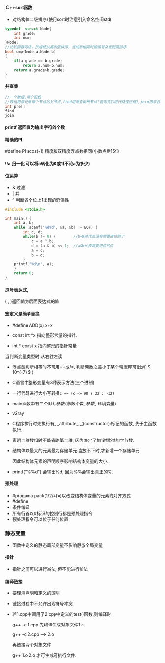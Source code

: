 #### Ｃ++sort函数

- 对结构体二级排序(使用sort时注意引入命名空间std)

```c++
typedef  struct Node{
    int grade;
    int num;
}Node;
//比较函数写法，按成绩从高到低排序，当成绩相同时按编号从低到高排序
bool cmp(Node a,Node b)
{
    if(a.grade == b.grade)
        return a.num<b.num;
    return a.grade>b.grade;
}
```

#### 并查集

```c
//一个数组,两个函数
//数组用来记录每个节点的父节点,find用来查询根节点(查询完后进行路径压缩),join用来合并两个连通分量.
int pre[]
find
join
```

#### printf 返回值为输出字符的个数

#### 精确的PI

#define PI acos(-1) 精度和双精度浮点数相同(小数点后15位

#### !!a 归一化 可以将a转化为0或1(不论a为多少)

#### 位运算

- & 过滤
- | 并
- ^ 判断各个位上1出现的奇偶性

```c
#include <stdio.h>

int main() {
    int a, b;
    while (scanf("%d%d", &a, &b) != EOF) {
        int c, d;
        while(b != 0) {        //b=0时代表没有需要进位的了
            c = a ^ b;
            d = (a & b) << 1;  //a&b代表需要进位的位
            a = c;
            b = d;             
        }
    printf("%d\n", a);
    }
    return 0;
}
```

#### 逗号表达式,

( , )返回值为后面表达式的值

#### 宏定义是简单替换

- #define ADD(x) x+x



- const int *x 指向整形常量的指针.
- int * const x 指向整形的指针常量

当判断变量类型时,从右往左读



- 浮点型判断相等时不可用==或!=, 判断两数之差小于某个精度即可(比如 $ 10^{-7}  $ )

- C语言中整形变量有3种表示方法(三个进制)

- 一行代码进行大小写转换`c += (c <= 90 ? 32 : -32)`

- main函数中有三个默认参数(参数个数, 参数, 环境变量)

- v2ray

- C程序执行时先执行有\_ _attribute\_ _((constructor))标记的函数, 先于主函数执行.

- 声明二维数组时不能省略第二维, 因为决定了加1时跳过的字节数.

- 结构体以最大的元素最为存储单元.当放不下时,才新增一个存储单元.

  因此结构体元素的声明顺序影响结构体变量的大小.

- printf("%%d") 会输出%d, 因为%%会输出真正的%.

#### 预处理

- #pragama pack(1/2/4)可以改变结构体变量的元素的对齐方式
- #define
- 条件编译
- 所有行首以#标识的控制行都是预处理指令
- 预处理指令可以位于任何位置

### 静态变量

- 函数中定义的静态局部变量不影响静态全局变量

#### 指针

- 指针之间可以进行减法, 但不能进行加法

#### 编译链接

- 要理清声明和定义的区别

- 链接过程中不允许出现符号冲突

- 若1.cpp中调用了2.cpp中定义的test()函数,则编译时

  g++ -c 1.cpp 先编译生成对象文件1.o

  g++ -c 2.cpp --> 2.o

  再链接两个对象文件

  g++ 1.o 2.o 才可生成可执行文件.